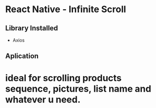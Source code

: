 # React Native - Infinite Scroll

## Library Installed
- Axios

## Aplication
# ideal for scrolling products sequence, pictures, list name and whatever u need.

